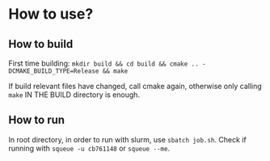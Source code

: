 # How to use?

## How to build

First time building: `mkdir build && cd build && cmake .. -DCMAKE_BUILD_TYPE=Release && make`

If build relevant files have changed, call cmake again, otherwise only calling `make` IN THE BUILD directory is enough.

## How to run

In root directory, in order to run with slurm, use `sbatch job.sh`.
Check if running with `squeue -u cb761148` or `squeue --me`.
